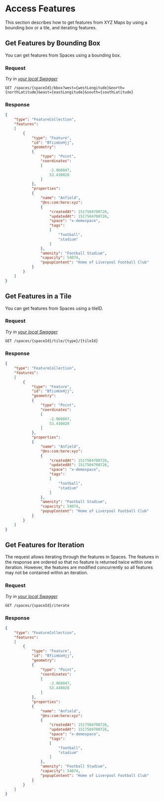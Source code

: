 # Access Features

This section describes how to get features from XYZ Maps by using a bounding box or a tile, and iterating features.

## Get Features by Bounding Box

You can get features from Spaces using a bounding box.

### Request

*Try in [your local Swagger](http://localhost:8888/hub/static/swagger/#/Read%20Features/getFeaturesByBBox)*

```HTTP
GET /spaces/{spaceId}/bbox?west={westLongitude}&north={northLatitude}&east={eastLongitude}&south={southLatitude}
```

### Response

```JSON
{
    "type": "FeatureCollection",
    "features":
    [
        {
            "type": "Feature",
            "id": "BfiimUxHjj",
            "geometry":
            {
                "type": "Point",
                "coordinates":
                [
                    -2.960847,
                    53.430828
                ]
            },
            "properties":
            {
                "name": "Anfield",
                "@ns:com:here:xyz":
                {
                    "createdAt": 1517504700726,
                    "updatedAt": 1517504700726,
                    "space": "x-demospace",
                    "tags":
                    [
                        "football",
                        "stadium"
                    ]
                },
                "amenity": "Football Stadium",
                "capacity": 54074,
                "popupContent": "Home of Liverpool Football Club"
            }
        }
    ]
}
```

## Get Features in a Tile

You can get features from Spaces using a tileID.

### Request

*Try in [your local Swagger](http://localhost:8888/hub/static/swagger/#/Read%20Features/getFeaturesByTile)*

```HTTP
GET /spaces/{spaceId}/tile/{type}/{tileId}
```

### Response

```JSON
{
    "type": "FeatureCollection",
    "features":
    [
        {
            "type": "Feature",
            "id": "BfiimUxHjj",
            "geometry":
            {
                "type": "Point",
                "coordinates":
                [
                    -2.960847,
                    53.430828
                ]
            },
            "properties":
            {
                "name": "Anfield",
                "@ns:com:here:xyz":
                {
                    "createdAt": 1517504700726,
                    "updatedAt": 1517504700726,
                    "space": "x-demospace",
                    "tags":
                    [
                        "football",
                        "stadium"
                    ]
                },
                "amenity": "Football Stadium",
                "capacity": 54074,
                "popupContent": "Home of Liverpool Football Club"
            }
        }
    ]
}
```

## Get Features for Iteration

The request allows iterating through the features in Spaces. The features in the response are ordered so that no feature is returned twice within one iteration. However, the features are modified concurrently so all features may not be contained within an iteration.

### Request

*Try in [your local Swagger](http://localhost:8888/hub/static/swagger/#/Read%20Features/iterateFeatures)*

```HTTP
GET /spaces/{spaceId}/iterate
```

### Response

```JSON
{
    "type": "FeatureCollection",
    "features":
    [
        {
            "type": "Feature",
            "id": "BfiimUxHjj",
            "geometry":
            {
                "type": "Point",
                "coordinates":
                [
                    -2.960847,
                    53.430828
                ]
            },
            "properties":
            {
                "name": "Anfield",
                "@ns:com:here:xyz":
                {
                    "createdAt": 1517504700726,
                    "updatedAt": 1517504700726,
                    "space": "x-demospace",
                    "tags":
                    [
                        "football",
                        "stadium"
                    ]
                },
                "amenity": "Football Stadium",
                "capacity": 54074,
                "popupContent": "Home of Liverpool Football Club"
            }
        }
    ]
}
```
